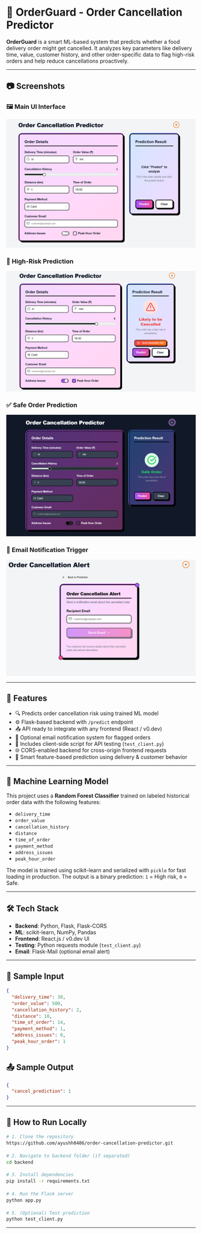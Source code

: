 # 🚀 OrderGuard - Order Cancellation Predictor

**OrderGuard** is a smart ML-based system that predicts whether a food delivery order might get cancelled. It analyzes key parameters like delivery time, value, customer history, and other order-specific data to flag high-risk orders and help reduce cancellations proactively.

---

## 📷 Screenshots

### 🖼️ Main UI Interface
![UI](./frontend/assets/ui.png)

### 🚨 High-Risk Prediction
![High Risk](./frontend/assets/risk.png)

### ✅ Safe Order Prediction
![Safe Order](./frontend/assets/safe.png)

### 📩 Email Notification Trigger
![Email Notification](./frontend/assets/email.png)

---

## 📌 Features

- 🔍 Predicts order cancellation risk using trained ML model
- ⚙️ Flask-based backend with `/predict` endpoint
- 📤 API ready to integrate with any frontend (React / v0.dev)
- 📧 Optional email notification system for flagged orders
- 🧪 Includes client-side script for API testing (`test_client.py`)
- 🌐 CORS-enabled backend for cross-origin frontend requests
- 🧠 Smart feature-based prediction using delivery & customer behavior

---

## 🧠 Machine Learning Model

This project uses a **Random Forest Classifier** trained on labeled historical order data with the following features:

- `delivery_time`
- `order_value`
- `cancellation_history`
- `distance`
- `time_of_order`
- `payment_method`
- `address_issues`
- `peak_hour_order`

The model is trained using scikit-learn and serialized with `pickle` for fast loading in production. The output is a binary prediction: `1` = High risk, `0` = Safe.

---

## 🛠️ Tech Stack

- **Backend**: Python, Flask, Flask-CORS
- **ML**: scikit-learn, NumPy, Pandas
- **Frontend**: React.js / v0.dev UI
- **Testing**: Python requests module (`test_client.py`)
- **Email**: Flask-Mail (optional email alert)

---

## 🧪 Sample Input

```json
{
  "delivery_time": 30,
  "order_value": 500,
  "cancellation_history": 2,
  "distance": 10,
  "time_of_order": 14,
  "payment_method": 1,
  "address_issues": 0,
  "peak_hour_order": 1
}
```

## 📤 Sample Output
```json
{
  "cancel_prediction": 1
}
```

---

## 🚀 How to Run Locally

```bash
# 1. Clone the repository
https://github.com/ayushh0406/order-cancellation-predictor.git

# 2. Navigate to backend folder (if separated)
cd backend

# 3. Install dependencies
pip install -r requirements.txt

# 4. Run the Flask server
python app.py

# 5. (Optional) Test prediction
python test_client.py
```

---



